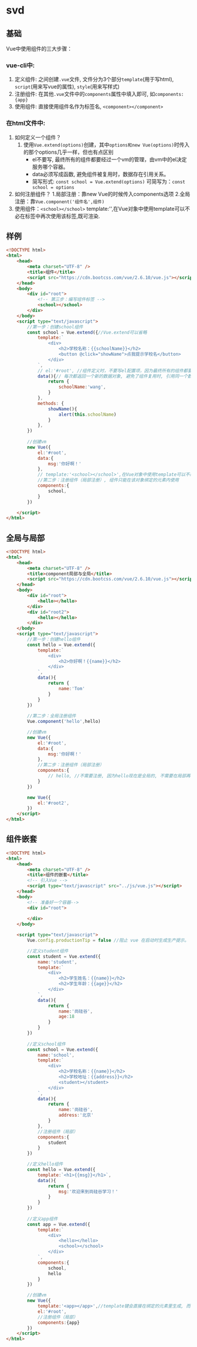 # svd



## 基础
Vue中使用组件的三大步骤：
### vue-cli中:
1. 定义组件: 之间创建`.vue`文件, 文件分为3个部分`template`(用于写html), `script`(用来写vue的属性), `style`(用来写样式)
2. 注册组件: 在其他`.vue`文件中的`components`属性中填入即可, 如`components:{app}`
3. 使用组件: 直接使用组件名作为标签名, `<component></component>`


### 在html文件中:
1. 如何定义一个组件？
    1. 使用`Vue.extend(options)`创建，其中`options和new Vue(options)`时传入的那个options几乎一样，但也有点区别
		- el不要写, 最终所有的组件都要经过一个vm的管理，由vm中的el决定服务哪个容器。
		- data必须写成函数, 避免组件被复用时，数据存在引用关系。
		- 简写形式: `const school = Vue.extend(options)` 可简写为：`const school = options`
2. 如何注册组件？
    1.局部注册：靠new Vue的时候传入components选项
    2.全局注册：靠`Vue.component('组件名',组件)`
3. 使用组件：`<school></school>`
    template:'<school></school>',在Vue对象中使用template可以不必在标签中再次使用该标签,既可渲染.

## 样例
```html
<!DOCTYPE html>
<html>
	<head>
		<meta charset="UTF-8" />
		<title>组件</title>
        <script src="https://cdn.bootcss.com/vue/2.6.10/vue.js"></script>
	</head>
	<body>
		<div id="root">
			<!-- 第三步：编写组件标签 -->
			<school></school>
		</div>
	</body>
	<script type="text/javascript">
		//第一步：创建school组件
		const school = Vue.extend({//Vue.extend可以省略
			template:`
				<div>
					<h2>学校名称：{{schoolName}}</h2>
					<button @click="showName">点我提示学校名</button>	
				</div>
			`,
			// el:'#root', //组件定义时，不要写el配置项，因为最终所有的组件都要被一个vm管理，由vm决定服务于哪个容器。
			data(){// 每次都返回一个新的数据对象, 避免了组件复用时, 引用同一个数据地址
				return {
					schoolName:'wang',
				}
			},
			methods: {
				showName(){
					alert(this.schoolName)
				}
			},
		})
		
		//创建vm
		new Vue({
			el:'#root',
			data:{
				msg:'你好啊！'
			},
			// template:'<school></school>',在Vue对象中使用template可以不必在标签中再次使用该标签,既可渲染.
			//第二步：注册组件（局部注册）, 组件只能在该对象绑定的元素内使用
			components:{
				school,
			}
		})

	</script>
</html>
```



## 全局与局部
```html
<!DOCTYPE html>
<html>
	<head>
		<meta charset="UTF-8" />
		<title>component局部与全局</title>
        <script src="https://cdn.bootcss.com/vue/2.6.10/vue.js"></script>
	</head>
	<body>
		<div id="root">
			<hello></hello>
		</div>
		<div id="root2">
			<hello></hello>
		</div>
	</body>
	<script type="text/javascript">
		//第一步：创建hello组件
		const hello = Vue.extend({
			template:`
				<div>	
					<h2>你好啊！{{name}}</h2>
				</div>
			`,
			data(){
				return {
					name:'Tom'
				}
			}
		})
		
		//第二步：全局注册组件
		Vue.component('hello',hello)

		//创建vm
		new Vue({
			el:'#root',
			data:{
				msg:'你好啊！'
			},
			//第二步：注册组件（局部注册）
			components:{
				// hello, //不需要注册, 因为hello现在是全局的, 不需要在局部再次注册
			}
		})

		new Vue({
			el:'#root2',
		})
	</script>
</html>
```


## 组件嵌套

```html
<!DOCTYPE html>
<html>
	<head>
		<meta charset="UTF-8" />
		<title>组件的嵌套</title>
		<!-- 引入Vue -->
		<script type="text/javascript" src="../js/vue.js"></script>
	</head>
	<body>
		<!-- 准备好一个容器-->
		<div id="root">
			
		</div>
	</body>

	<script type="text/javascript">
		Vue.config.productionTip = false //阻止 vue 在启动时生成生产提示。

		//定义student组件
		const student = Vue.extend({
			name:'student',
			template:`
				<div>
					<h2>学生姓名：{{name}}</h2>	
					<h2>学生年龄：{{age}}</h2>	
				</div>
			`,
			data(){
				return {
					name:'尚硅谷',
					age:18
				}
			}
		})
		
		//定义school组件
		const school = Vue.extend({
			name:'school',
			template:`
				<div>
					<h2>学校名称：{{name}}</h2>	
					<h2>学校地址：{{address}}</h2>	
					<student></student>
				</div>
			`,
			data(){
				return {
					name:'尚硅谷',
					address:'北京'
				}
			},
			//注册组件（局部）
			components:{
				student
			}
		})

		//定义hello组件
		const hello = Vue.extend({
			template:`<h1>{{msg}}</h1>`,
			data(){
				return {
					msg:'欢迎来到尚硅谷学习！'
				}
			}
		})
		
		//定义app组件
		const app = Vue.extend({
			template:`
				<div>	
					<hello></hello>
					<school></school>
				</div>
			`,
			components:{
				school,
				hello
			}
		})

		//创建vm
		new Vue({
			template:'<app></app>',//template键会直接在绑定的元素里生成, 而不需要再写<app></app>标签
			el:'#root',
			//注册组件（局部）
			components:{app}
		})
	</script>
</html>
``` 